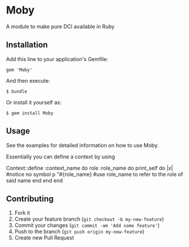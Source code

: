 # Moby

A module to make pure DCI available in Ruby

## Installation

Add this line to your application's Gemfile:

    gem 'Moby'

And then execute:

    $ bundle

Or install it yourself as:

    $ gem install Moby

## Usage

See the examples for detailed information on how to use Moby.

Essentially you can define a context by using

Context::define :context_name do
   role :role_name do
      print_self do |x| #notice no symbol
         p "#{role_name} #use role_name to refer to the role of said name
      end
   end
end


## Contributing

1. Fork it
2. Create your feature branch (`git checkout -b my-new-feature`)
3. Commit your changes (`git commit -am 'Add some feature'`)
4. Push to the branch (`git push origin my-new-feature`)
5. Create new Pull Request

